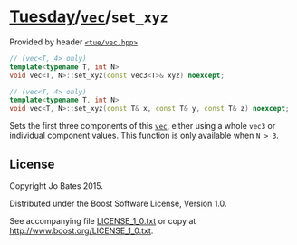 [Tuesday](../../../README.md)/[`vec`](../../headers/vec.md)/`set_xyz`
=====================================================================
Provided by header [`<tue/vec.hpp>`](../../headers/vec.md)

```c++
// (vec<T, 4> only)
template<typename T, int N>
void vec<T, N>::set_xyz(const vec3<T>& xyz) noexcept;

// (vec<T, 4> only)
template<typename T, int N>
void vec<T, N>::set_xyz(const T& x, const T& y, const T& z) noexcept;
```

Sets the first three components of this [`vec`](../../headers/vec.md), either
using a whole `vec3` or individual component values. This function is only
available when `N > 3`.

License
-------
Copyright Jo Bates 2015.

Distributed under the Boost Software License, Version 1.0.

See accompanying file [LICENSE_1_0.txt](../../../LICENSE_1_0.txt) or copy at
http://www.boost.org/LICENSE_1_0.txt.
